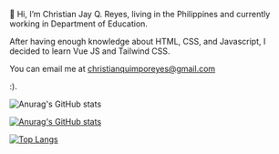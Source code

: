  👋 Hi, I’m Christian Jay Q. Reyes, living in the Philippines and currently working in Department of Education. 

  After having enough knowledge about HTML, CSS, and Javascript, I decided to learn Vue JS and Tailwind CSS. 
  
  You can email me at christianquimporeyes@gmail.com
  
  :).
  
  ![Anurag's GitHub stats](https://github-readme-stats.vercel.app/api?username=anuraghazra&show_icons=true&theme=radical)
  
  [![Anurag's GitHub stats](https://github-readme-stats.vercel.app/api?username=codingat25)](https://github.com/anuraghazra/github-readme-stats)

  [![Top Langs](https://github-readme-stats.vercel.app/api/top-langs/?username=anuraghazra)](https://github.com/anuraghazra/github-readme-stats)
